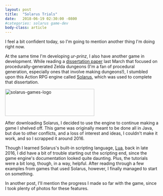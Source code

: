 ```yaml
---
layout: post
title:  "Solarus Trials"
date:	2018-06-19 02:30:00 -0800
#categories: solarus game-dev
body-class: article
---
```


I feel a bit confident today, so I'm going to mention another thing I'm doing right now.

At the same time I'm developing *ur-prinz*, I also have another game in development. While reading a [dissertation paper](http://beckylavender.co.uk/portfolio/the-zelda-dungeon-generator/) last March that focused on procedurally-generated Zelda dungeons (I'm a fan of procedural generation, especially ones that involve making dungeons!), I stumbled upon this Action RPG engine called [Solarus](http://www.solarus-games.org/), which was used to complete that dissertation.

<img src="http://www.solarus-games.org/wp-content/uploads/2013/05/solarus-logo-black-on-transparent1.png" alt="solarus-games-logo" title="Solarus Is Pretty Decent" width="292.8" height="88.8" />

After downloading Solarus, I decided to use the engine to continue making a game I shelved off. This game was originally meant to be done all in Java, but due to other conflicts, and a loss of interest and ideas, I couldn't make it work, and so I scrapped it around 2016.

Though I learned Solarus's built-in scripting language, [Lua](https://www.lua.org/), back in late 2016, I did have a bit of trouble starting out the scripting end, since the game engine's documentation looked quite daunting. Plus, the tutorials were a bit long, though, in a way, helpful. After reading through a few examples from games that used Solarus, however, I finally managed to start on something.

In another post, I'll mention the progress I made so far with the game, since I took plenty of photos for these features.